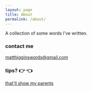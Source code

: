 ```yaml
---
layout: page
title: About
permalink: /about/
---
```


A collection of some words I've written.

### contact me

[matthigginswords@gmail.com](mailto:matthigginswords@gmail.com)

### tips? :point_right: :point_left:
[that'll show my parents](https://www.paypal.me/matthigginswords)
